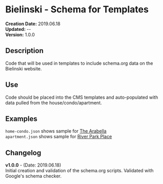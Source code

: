 # Bielinski - Schema for Templates

**Creation Date:** 2019.06.18  
**Updated:** --  
**Version:** 1.0.0  
  
	
## Description
Code that will be used in templates to include schema.org data on
the Bielinski website.


## Use
Code should be placed into the CMS templates and auto-populated with
data pulled from the house/condo/apartment.


## Examples
`home-condo.json` shows sample for [The Arabella](https://www.bielinski.com/new-homes/buy-a-redihome/RediHome-Details.aspx?p=7083)  
`apartment.json` shows sample for [River Park Place](https://www.bielinski.com/Apartments/River-Park-Place.aspx)

## Changelog
**v1.0.0** - (Date: 2019.06.18)  
Initial creation and validation of the schema.org scripts.
Validated with Google's schema checker.